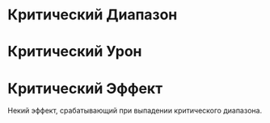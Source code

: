 # Критический Диапазон

# Критический Урон

# Критический Эффект

Некий эффект, срабатывающий при выпадении критического диапазона. 
